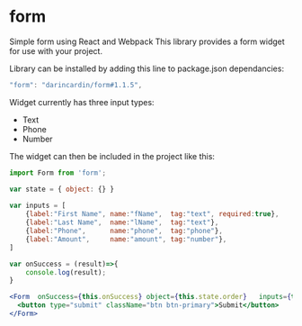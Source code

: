 # form
Simple form using React and Webpack
This library provides a form widget for use with your project. 

Library can be installed by adding this line to package.json dependancies:
```js
"form": "darincardin/form#1.1.5",
```



Widget currently has three input types:
 * Text
 * Phone
 * Number
 
The widget can then be included in the project like this:


```jsx
import Form from 'form'; 

var state = { object: {} }	
	
var inputs = [ 
	{label:"First Name", name:"fName",  tag:"text", required:true},
	{label:"Last Name",  name:"lName",  tag:"text"},
	{label:"Phone",      name:"phone",  tag:"phone"},
	{label:"Amount",     name:"amount", tag:"number"},
]	

var onSuccess = (result)=>{
	console.log(result);
}

<Form  onSuccess={this.onSuccess} object={this.state.order}   inputs={this.inputs}>
  <button type="submit" className="btn btn-primary">Submit</button> 
</Form>
```
